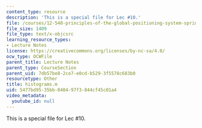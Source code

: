 ```yaml
---
content_type: resource
description: 'This is a special file for Lec #10.'
file: /courses/12-540-principles-of-the-global-positioning-system-spring-2012/5477bd9535bb040497f3844cf45c01a4_histograms.m
file_size: 1409
file_type: text/x-objcsrc
learning_resource_types:
- Lecture Notes
license: https://creativecommons.org/licenses/by-nc-sa/4.0/
ocw_type: OCWFile
parent_title: Lecture Notes
parent_type: CourseSection
parent_uid: 7db57be8-2ce7-e0cd-b529-3f5578c683b0
resourcetype: Other
title: histograms.m
uid: 5477bd95-35bb-0404-97f3-844cf45c01a4
video_metadata:
  youtube_id: null
---
```

This is a special file for Lec #10.
